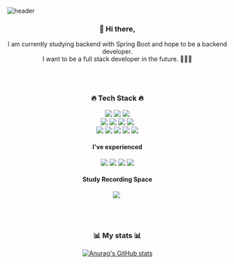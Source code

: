 ![header](https://capsule-render.vercel.app/api?type=waving&color=auto&height=165&section=header&text=Seongwon%20Oh&fontSize=80&fontAlign=60)
<div align='center'>
<h3> 👋 Hi there,</h3>
<p>
I am currently studying backend with Spring Boot and hope to be a backend developer.<br>
I want to be a full stack developer in the future. 👨🏻‍💻 <br>  
</p>
<br><br>
<h3>🔥 Tech Stack 🔥 </h3>

  <img src="https://img.shields.io/badge/python%20-3776AB.svg?&style=flat-square&logo=python&logoColor=white"/>
  <img src="https://img.shields.io/badge/Java%20-007396.svg?&style=flat-square&logo=java&logoColor=white"/>
  <img src="https://img.shields.io/badge/C-A8B9CC?style=flat-square&logo=C&logoColor=white"/>
  <br>
  <img src="https://img.shields.io/badge/HTML5-E34F26?style=flat-square&logo=JavaScript&logoColor=white"/>
  <img src="https://img.shields.io/badge/css-1572B6?style=flat-square&logo=css3&logoColor=white"/>
  <img src="https://img.shields.io/badge/JavaScript-F7DF1E?style=flat-square&logo=JavaScript&logoColor=white"/>
  <img src="https://img.shields.io/badge/springboot%20-6DB33F.svg?&style=flat-square&logo=springboot&logoColor=white"/>  
  <br>
  <img src="https://img.shields.io/badge/Git%20-F05032.svg?&style=flat-square&logo=git&logoColor=white"/>
  <img src="https://img.shields.io/badge/Docker%20-2496ED.svg?&style=flat-square&logo=Docker&logoColor=white"/>
  <img src="https://img.shields.io/badge/Linux%20-E95420.svg?&style=flat-square&logo=Linux&logoColor=white"/>
  <img src="https://img.shields.io/badge/Firebase-FFCA28?style=flat-square&logo=Firebase&logoColor=white"/>
  <img src="https://img.shields.io/badge/Jupyter%20-%23F37626.svg?&style=flat-square&logo=Jupyter&logoColor=white" />
  
  <br>
  
 <h4>I've experienced</h4>
  <img src="https://img.shields.io/badge/Android%20-3DDC84.svg?&style=flat-square&logo=android&logoColor=%2361DAFB"/>
  <img src ="https://img.shields.io/badge/MySQL-4479A1.svg?&style=flat-square&logo=mysql&logoColor=white"/>
  
  <img src="https://img.shields.io/badge/AWS-232F3E?style=flat-square&logo=AmazonAWS&logoColor=white"/>
  <img src="https://img.shields.io/badge/AWS EC2%20-%23FF9900.svg?&style=flat-square&logo=amazon-aws&logoColor=white"/>

  
 <br>
  <h4>Study Recording Space</h4>
  <a href="https://velog.io/@seongwon97"><img src="https://img.shields.io/badge/Tech%20Blog-11B48A?style=flat-square&logo=Vimeo&logoColor=white&link=https://velog.io/@hammii"/></a>&nbsp
  
 <br><br>

 <h3>📊 My stats 📊</h3>
  
[![Anurag's GitHub stats](https://github-readme-stats.vercel.app/api?username=Seongwon97&hide=stars&count_private=true&show_icons=true&theme=buefy)](https://github.com/anuraghazra/github-readme-stats) 
 </div>
